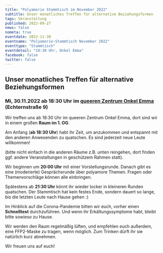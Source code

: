 ```yaml
---
title: "Polyamorie Stammtisch im November 2022"
subtitle: Unser monatliches Treffen für alternative Beziehungsformen
tags: Veranstaltung
published: 2022-09-27
news: false
nometa: true
eventdate: 2022-11-30
eventname: "Polyamorie-Stammtisch November 2022"
eventtype: "Stammtisch"
eventdetail: "18:30 Uhr, Onkel Emma"
facebook: false
twitter: false
---
```


## Unser monatliches Treffen für alternative Beziehungsformen

### Mi, 30.11.2022 ab 18:30 Uhr im [queeren Zentrum Onkel Emma](https://onkel-emma.org/) (Echternstraße 9)

Wir treffen uns ab 18:30 Uhr im queeren Zentrum Onkel Emma, dort sind wir in einem großen **Raum im 1. OG**.

Am Anfang (**ab 18:30 Uhr**) habt ihr Zeit, um anzukommen und entspannt mit den anderen Anwesenden zu quatschen. Es sind jederzeit neue Leute willkommen!

(bitte nicht einfach in die anderen Räume z.B. unten reingehen, dort finden ggf. andere Veranstaltungen in geschützem Rahmen statt).

Wir beginnen um **20:00 Uhr** mit einer Vorstellungsrunde. Danach gibt es eine (moderierte) Gesprächsrunde über polyamore Themen. Fragen oder Themenvorschläge können alle einbringen. 

Spätestens ab **21:30 Uhr** könnt ihr wieder locker in kleineren Runden quatschen. Der Stammtisch hat kein festes Ende, sondern dauert so lange, bis die letzten Leute nach Hause gehen :)

Im Hinblick auf die Corona-Pandemie bitten wir euch, vorher einen **Schnelltest** durchzuführen. Und wenn ihr Erkältungssymptome habt, bleibt bitte sowieso zu Hause.

Wir werden den Raum regelmäßig lüften, und empfehlen euch außerdem, eine FFP2-Maske zu tragen, wenn möglich. Zum Trinken dürft ihr sie natürlich kurz abnehmen.

Wir freuen uns auf euch!